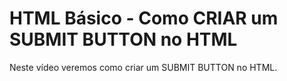 # HTML Básico - Como CRIAR um SUBMIT BUTTON no HTML

Neste vídeo veremos como criar um SUBMIT BUTTON no HTML.